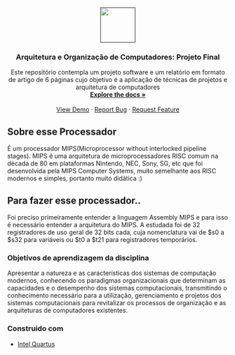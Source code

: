 
<!-- PROJECT LOGO -->
<br />
<p align="center">
  <a href="">
    <img src="https://user-images.githubusercontent.com/49700354/114078715-a61b2f00-987f-11eb-8eef-6fd7cfc17d33.png" alt="" width="80" height="80">
  </a>

  <h3 align="center">Arquitetura e Organização de Computadores: Projeto Final</h3>

  <p align="center">
    Este repositório contempla um projeto software e um relatório em formato de artigo de 6 páginas cujo objetivo é a aplicação de técnicas de projetos e arquitetura de computadores
    <br />
    <a href=""><strong>Explore the docs »</strong></a>
    <br />
    <br />
    <a href="">View Demo</a>
    ·
    <a href="">Report Bug</a>
    ·
    <a href="">Request Feature</a>
  </p>
</p>

<!-- ABOUT THE PROJECT -->
## Sobre esse Processador
É um processador MIPS(Microprocessor without interlocked pipeline stages). MIPS é uma arquitetura de microprocessadores RISC comum na década de 80 em plataformas Nintendo, NEC, Sony, SG, etc que foi desenvolvida pela MIPS Computer Systems, muito semelhante aos RISC modernos e simples, portanto muito didática :)

## Para fazer esse processador..
Foi preciso primeiramente entender a linguagem Assembly MIPS e para isso é necessário entender a arquitetura do MIPS. A estudada foi de 32 registradores de uso geral de 32 bits cada, cuja nomenclatura vai de $s0 a $s32 para variáveis ou $t0 a $t21 para registradores temporários.

### Objetivos de aprendizagem da disciplina
Apresentar a natureza e as características dos sistemas de computação modernos, conhecendo os paradigmas organizacionais que determinam as capacidades e o desempenho dos sistemas computacionais, transmitindo o conhecimento necessário para a utilização, gerenciamento e projetos dos sistemas computacionais para revitalizar os processos de organização e as arquiteturas de computadores existentes.

### Construido com
* [Intel Quartus](https://getbootstrap.com)


